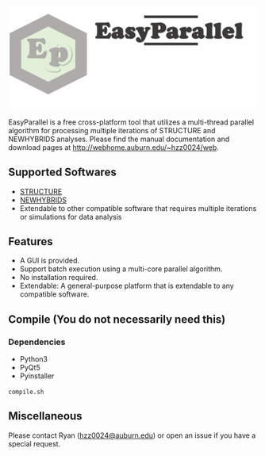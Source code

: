 
![EasyParallel](img1.png)

EasyParallel is a free cross-platform tool that utilizes a multi-thread parallel algorithm for processing multiple iterations of STRUCTURE and NEWHYBRIDS analyses. Please find the manual documentation and download pages at http://webhome.auburn.edu/~hzz0024/web.

## Supported Softwares
 - [STRUCTURE](https://web.stanford.edu/group/pritchardlab/structure_software/release_versions/v2.3.4/html/structure.html)
 - [NEWHYBRIDS](https://github.com/eriqande/newhybrids)
 - Extendable to other compatible software that requires multiple iterations or simulations for data analysis
 
## Features
 - A GUI is provided. 
 - Support batch execution using a multi-core parallel algorithm.
 - No installation required.
 - Extendable: A general-purpose platform that is extendable to any compatible software.


## Compile (You do not necessarily need this)
  ### Dependencies
   - Python3
   - PyQt5
   - Pyinstaller
  
  ```compile.sh```
## Miscellaneous

 Please contact Ryan (hzz0024@auburn.edu) or open an issue if you have a special request.
      
